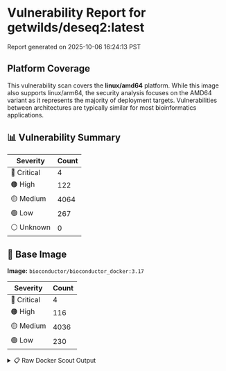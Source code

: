 # Vulnerability Report for getwilds/deseq2:latest

Report generated on 2025-10-06 16:24:13 PST

## Platform Coverage

This vulnerability scan covers the **linux/amd64** platform. While this image also supports linux/arm64, the security analysis focuses on the AMD64 variant as it represents the majority of deployment targets. Vulnerabilities between architectures are typically similar for most bioinformatics applications.

## 📊 Vulnerability Summary

| Severity | Count |
|----------|-------|
| 🔴 Critical | 4 |
| 🟠 High | 122 |
| 🟡 Medium | 4064 |
| 🟢 Low | 267 |
| ⚪ Unknown | 0 |

## 🐳 Base Image

**Image:** `bioconductor/bioconductor_docker:3.17`

| Severity | Count |
|----------|-------|
| 🔴 Critical | 4 |
| 🟠 High | 116 |
| 🟡 Medium | 4036 |
| 🟢 Low | 230 |

<details>
<summary>📋 Raw Docker Scout Output</summary>

```text
Target     │  getwilds/deseq2:latest         │    4C   122H   4064M   267L   
    digest   │  4ad9c4dee5eb                           │                               
  Base image │  bioconductor/bioconductor_docker:3.17  │    4C   116H   4036M   230L   

What's next:
    View vulnerabilities → docker scout cves getwilds/deseq2:latest
    Include policy results in your quickview by supplying an organization → docker scout quickview getwilds/deseq2:latest --org <organization>
```
</details>
